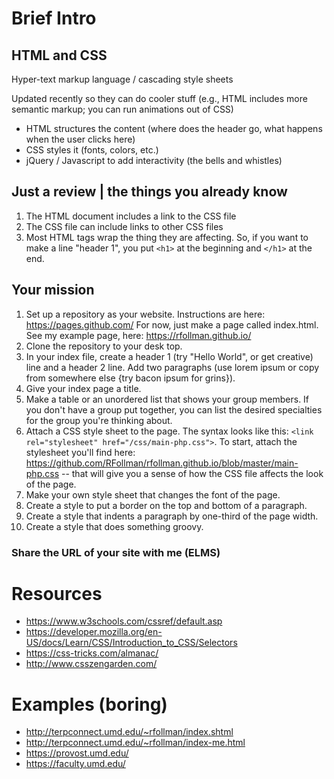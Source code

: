 # Brief Intro
## HTML and CSS
Hyper-text markup language / cascading style sheets

Updated recently so they can do cooler stuff (e.g., HTML includes more semantic markup; you can run animations out of CSS)

- HTML structures the content (where does the header go, what happens when the user clicks here)
- CSS styles it (fonts, colors, etc.)
- jQuery / Javascript to add interactivity (the bells and whistles)

## Just a review | the things you already know
1. The HTML document includes a link to the CSS file
1. The CSS file can include links to other CSS files 
1. Most HTML tags wrap the thing they are affecting. So, if you want to make a line "header 1", you put `<h1>` at the beginning and `</h1>` at the end. 

## Your mission 
1. Set up a repository as your website. Instructions are here: https://pages.github.com/ For now, just make a page called index.html. See my example page, here: https://rfollman.github.io/
1. Clone the repository to your desk top.
1. In your index file, create a header 1 (try "Hello World", or get creative) line and a header 2 line. Add two paragraphs (use lorem ipsum or copy from somewhere else {try bacon ipsum for grins}). 
1. Give your index page a title.
1. Make a table or an unordered list that shows your group members. If you don't have a group put together, you can list the desired specialties for the group you're thinking about. 
1. Attach a CSS style sheet to the page. The syntax looks like this: `<link rel="stylesheet" href="/css/main-php.css">`. To start, attach the stylesheet you'll find here: https://github.com/RFollman/rfollman.github.io/blob/master/main-php.css -- that will give you a sense of how the CSS file affects the look of the page. 
1. Make your own style sheet that changes the font of the page. 
1. Create a style to put a border on the top and bottom of a paragraph. 
1. Create a style that indents a paragraph by one-third of the page width.
1. Create a style that does something groovy. 
### Share the URL of your site with me (ELMS)
# Resources
- https://www.w3schools.com/cssref/default.asp
- https://developer.mozilla.org/en-US/docs/Learn/CSS/Introduction_to_CSS/Selectors
- https://css-tricks.com/almanac/
- http://www.csszengarden.com/

# Examples (boring)
- http://terpconnect.umd.edu/~rfollman/index.shtml
- http://terpconnect.umd.edu/~rfollman/index-me.html
- https://provost.umd.edu/
- https://faculty.umd.edu/
